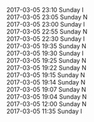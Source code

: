 2017-03-05 23:10 Sunday  I  
2017-03-05 23:05 Sunday  N  
2017-03-05 23:00 Sunday  I  
2017-03-05 22:55 Sunday  N  
2017-03-05 22:30 Sunday  I  
2017-03-05 19:35 Sunday  N  
2017-03-05 19:30 Sunday  I  
2017-03-05 19:25 Sunday  N  
2017-03-05 19:22 Sunday  N  
2017-03-05 19:15 Sunday  N  
2017-03-05 19:14 Sunday  N  
2017-03-05 19:07 Sunday  N  
2017-03-05 19:04 Sunday  N  
2017-03-05 12:00 Sunday  N  
2017-03-05 11:35 Sunday  I  
